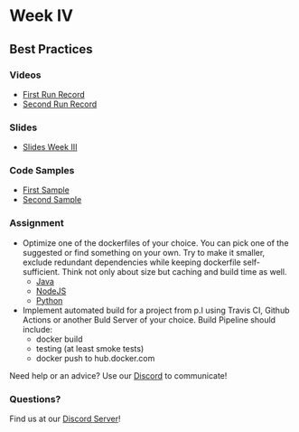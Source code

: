 # Week IV
## Best Practices

### Videos
* [First Run Record](https://youtu.be/nDZ1mjRFCYE)
* [Second Run Record](https://youtu.be/unA3PnjzeUg)

### Slides
* [Slides Week III](./docker-slides-week-4.pdf)

### Code Samples
* [First Sample](./first-sample)
* [Second Sample](./second-sample)

### Assignment

* Optimize one of the dockerfiles of your choice. You can pick one of the suggested or find something on your own. Try to make it smaller, exclude redundant dependencies while keeping dockerfile self-sufficient. Think not only about size but caching and build time as well.
  * [Java]()
  * [NodeJS]()
  * [Python]()
* Implement automated build for a project from p.I using Travis CI, Github Actions or another Buld Server of your choice. Build Pipeline should include:
  * docker build
  * testing (at least smoke tests)
  * docker push to hub.docker.com

Need help or an advice? Use our [Discord](https://discord.gg/va4vnsm) to communicate!

### Questions?
Find us at our [Discord Server](https://discord.gg/va4vnsm)!
